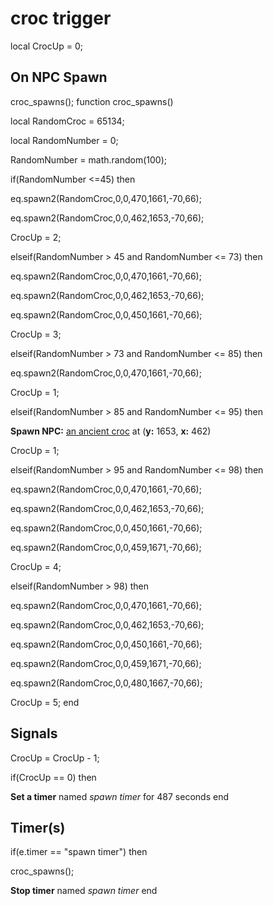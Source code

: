 # croc trigger





local CrocUp = 0;



## On NPC Spawn

croc_spawns();
function croc_spawns()

local RandomCroc = 65134;

local RandomNumber = 0;

RandomNumber = math.random(100);



if(RandomNumber <=45) then


eq.spawn2(RandomCroc,0,0,470,1661,-70,66);


eq.spawn2(RandomCroc,0,0,462,1653,-70,66);


CrocUp = 2;

elseif(RandomNumber > 45 and RandomNumber <= 73) then


eq.spawn2(RandomCroc,0,0,470,1661,-70,66);


eq.spawn2(RandomCroc,0,0,462,1653,-70,66);


eq.spawn2(RandomCroc,0,0,450,1661,-70,66);


CrocUp = 3;

elseif(RandomNumber > 73 and RandomNumber <= 85) then


eq.spawn2(RandomCroc,0,0,470,1661,-70,66);


CrocUp = 1;

elseif(RandomNumber > 85 and RandomNumber <= 95) then


**Spawn NPC:**  [an ancient croc](/npc/65139) at (**y:** 1653, **x:** 462)


CrocUp = 1;

elseif(RandomNumber > 95 and RandomNumber <= 98) then


eq.spawn2(RandomCroc,0,0,470,1661,-70,66);


eq.spawn2(RandomCroc,0,0,462,1653,-70,66);


eq.spawn2(RandomCroc,0,0,450,1661,-70,66);


eq.spawn2(RandomCroc,0,0,459,1671,-70,66); 


CrocUp = 4;

elseif(RandomNumber > 98) then


eq.spawn2(RandomCroc,0,0,470,1661,-70,66);


eq.spawn2(RandomCroc,0,0,462,1653,-70,66);


eq.spawn2(RandomCroc,0,0,450,1661,-70,66);


eq.spawn2(RandomCroc,0,0,459,1671,-70,66); 


eq.spawn2(RandomCroc,0,0,480,1667,-70,66); 


CrocUp = 5;
end



## Signals

CrocUp = CrocUp - 1;

if(CrocUp == 0) then


**Set a timer** named *spawn timer* for 487 seconds
end



## Timer(s)

if(e.timer == "spawn timer") then


croc_spawns();


**Stop timer** named *spawn timer*
end
